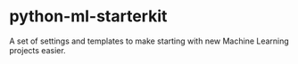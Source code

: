 # python-ml-starterkit
A set of settings and templates to make starting with new Machine Learning projects easier.
